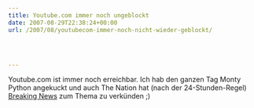 ```yaml
---
title: Youtube.com immer noch ungeblockt
date: 2007-08-29T22:38:24+00:00
url: /2007/08/youtubecom-immer-noch-nicht-wieder-geblockt/




---
```

Youtube.com ist immer noch erreichbar. Ich hab den ganzen Tag Monty Python angekuckt und auch The Nation hat (nach der 24-Stunden-Regel) [Breaking News][1] zum Thema zu verkünden ;)

 [1]: http://www.nationmultimedia.com/breakingnews/read.php?newsid=30047150
